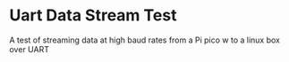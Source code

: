 # Uart Data Stream Test
A test of streaming data at high baud rates from a Pi pico w to a linux box over UART
